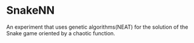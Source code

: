 # SnakeNN
An experiment that uses genetic algorithms(NEAT) for the solution of the Snake game oriented by a chaotic function. 
